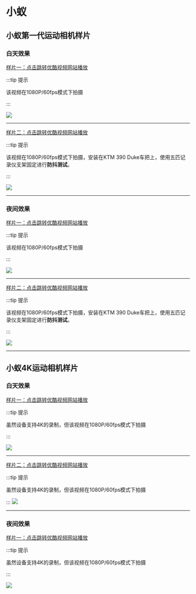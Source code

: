 # 小蚁

## 小蚁第一代运动相机样片

### 白天效果


[样片一：点击跳转优酷视频网站播放](http://v.youku.com/v_show/id_XMzkzMTA3MjQzMg==.html)

:::tip 提示

该视频在1080P/60fps模式下拍摄

:::

[![](https://ae01.alicdn.com/kf/HTB1g_KhX4_rK1RkHFqDq6yJAFXai.jpg)](http://v.youku.com/v_show/id_XMzkzMTA3MjQzMg==.html)

---

[样片二：点击跳转优酷视频网站播放](http://v.youku.com/v_show/id_XNDIwMjI5MjA0OA==.html)

:::tip 提示

该视频在1080P/60fps模式下拍摄，安装在KTM 390 Duke车把上，使用五匹记录仪支架固定进行**防抖测试**。

:::

[![](https://ae01.alicdn.com/kf/HTB1gOr7aLWG3KVjSZFg762TspXaA.png)](http://v.youku.com/v_show/id_XNDIwMjI5MjA0OA==.html)

---

### 夜间效果

[样片一：点击跳转优酷视频网站播放](http://v.youku.com/v_show/id_XMzkzMTI3MzA1Ng==.html)

:::tip 提示

该视频在1080P/60fps模式下拍摄

:::

[![](https://ae01.alicdn.com/kf/HTB1zJiiX6vuK1Rjy0Fa7602aVXap.png)](http://v.youku.com/v_show/id_XMzkzMTI3MzA1Ng==.html)

---

[样片二：点击跳转优酷视频网站播放](http://v.youku.com/v_show/id_XNDIwMjI3MTYxNg==.html)

:::tip 提示

该视频在1080P/60fps模式下拍摄，安装在KTM 390 Duke车把上，使用五匹记录仪支架固定进行**防抖测试**。

:::

[![](https://ae01.alicdn.com/kf/HTB1GKr8aUGF3KVjSZFo762mpFXar.png)](http://v.youku.com/v_show/id_XNDIwMjI3MTYxNg==.html)

---

## 小蚁4K运动相机样片

### 白天效果

[样片一：点击跳转优酷视频网站播放](https://v.youku.com/v_show/id_XNDIwNDA0Mzg5Ng==.html)

:::tip 提示

虽然设备支持4K的录制，但该视频在1080P/60fps模式下拍摄

:::

[![](https://ae01.alicdn.com/kf/HTB15EySaYys3KVjSZFn760FzpXam.png)](https://v.youku.com/v_show/id_XNDIwNDA0Mzg5Ng==.html)

---

[样片二：点击跳转优酷视频网站播放](http://v.youku.com/v_show/id_XNDIwNDA0NDczMg==.html)

:::tip 提示

虽然设备支持4K的录制，但该视频在1080P/60fps模式下拍摄

:::
[![](https://ae01.alicdn.com/kf/HTB1blmNa9SD3KVjSZFK76210VXaH.png)](http://v.youku.com/v_show/id_XNDIwNDA0NDczMg==.html)


---

### 夜间效果

[样片一：点击跳转优酷视频网站播放](http://v.youku.com/v_show/id_XNDIwNDEyNTI3Ng==.html)

:::tip 提示

虽然设备支持4K的录制，但该视频在1080P/60fps模式下拍摄

:::

[![](https://ae01.alicdn.com/kf/HTB1CWiZa8Cw3KVjSZR0762cUpXaC.png)](http://v.youku.com/v_show/id_XNDIwNDEyNTI3Ng==.html)

